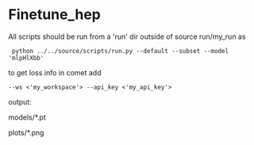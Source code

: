 # Finetune_hep

All scripts should be run from a 'run' dir outside of source run/my_run as 

````
 python ../../source/scripts/run.py --default --subset --model 'mlpHlXbb'
````
to get loss info in comet add

````
--ws <'my_workspace'> --api_key <'my_api_key'>
````

output:

models/*.pt

plots/*.png